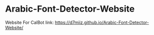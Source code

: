 # Arabic-Font-Detector-Website
Website For CalBot
link: https://d7miiz.github.io/Arabic-Font-Detector-Website/
